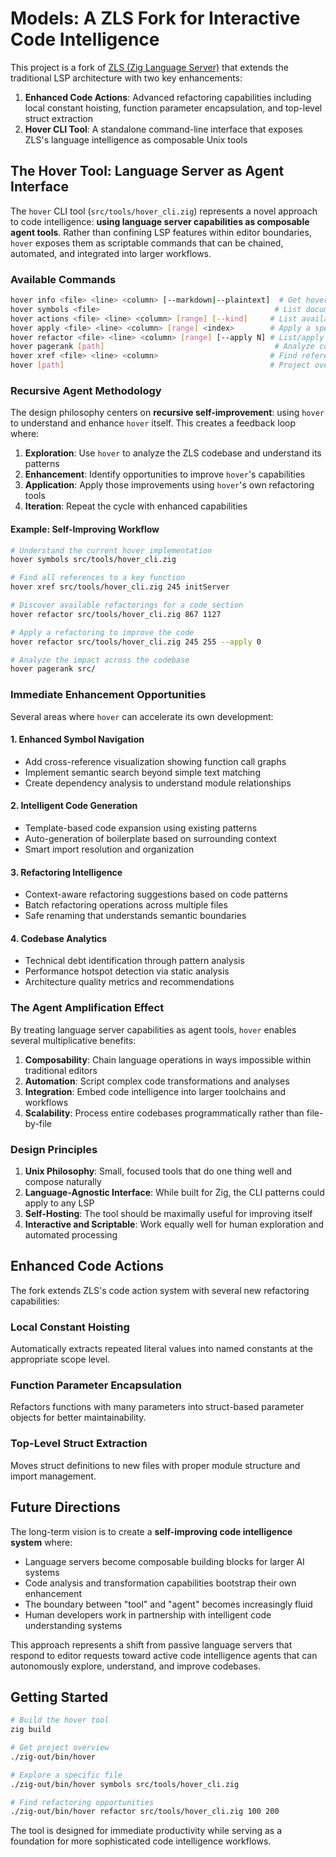 # Models: A ZLS Fork for Interactive Code Intelligence

This project is a fork of [ZLS (Zig Language Server)](https://github.com/zigtools/zls) that extends the traditional LSP architecture with two key enhancements:

1. **Enhanced Code Actions**: Advanced refactoring capabilities including local constant hoisting, function parameter encapsulation, and top-level struct extraction
2. **Hover CLI Tool**: A standalone command-line interface that exposes ZLS's language intelligence as composable Unix tools

## The Hover Tool: Language Server as Agent Interface

The `hover` CLI tool (`src/tools/hover_cli.zig`) represents a novel approach to code intelligence: **using language server capabilities as composable agent tools**. Rather than confining LSP features within editor boundaries, `hover` exposes them as scriptable commands that can be chained, automated, and integrated into larger workflows.

### Available Commands

```bash
hover info <file> <line> <column> [--markdown|--plaintext]  # Get hover information
hover symbols <file>                                       # List document symbols  
hover actions <file> <line> <column> [range] [--kind]     # List available code actions
hover apply <file> <line> <column> [range] <index>        # Apply a specific code action
hover refactor <file> <line> <column> [range] [--apply N] # List/apply refactorings
hover pagerank [path]                                      # Analyze codebase importance
hover xref <file> <line> <column>                         # Find references
hover [path]                                              # Project overview report
```

### Recursive Agent Methodology

The design philosophy centers on **recursive self-improvement**: using `hover` to understand and enhance `hover` itself. This creates a feedback loop where:

1. **Exploration**: Use `hover` to analyze the ZLS codebase and understand its patterns
2. **Enhancement**: Identify opportunities to improve `hover`'s capabilities  
3. **Application**: Apply those improvements using `hover`'s own refactoring tools
4. **Iteration**: Repeat the cycle with enhanced capabilities

#### Example: Self-Improving Workflow

```bash
# Understand the current hover implementation
hover symbols src/tools/hover_cli.zig

# Find all references to a key function
hover xref src/tools/hover_cli.zig 245 initServer

# Discover available refactorings for a code section
hover refactor src/tools/hover_cli.zig 867 1127

# Apply a refactoring to improve the code
hover refactor src/tools/hover_cli.zig 245 255 --apply 0

# Analyze the impact across the codebase
hover pagerank src/
```

### Immediate Enhancement Opportunities

Several areas where `hover` can accelerate its own development:

#### 1. **Enhanced Symbol Navigation**
- Add cross-reference visualization showing function call graphs
- Implement semantic search beyond simple text matching
- Create dependency analysis to understand module relationships

#### 2. **Intelligent Code Generation**
- Template-based code expansion using existing patterns
- Auto-generation of boilerplate based on surrounding context
- Smart import resolution and organization

#### 3. **Refactoring Intelligence**
- Context-aware refactoring suggestions based on code patterns
- Batch refactoring operations across multiple files
- Safe renaming that understands semantic boundaries

#### 4. **Codebase Analytics** 
- Technical debt identification through pattern analysis
- Performance hotspot detection via static analysis
- Architecture quality metrics and recommendations

### The Agent Amplification Effect

By treating language server capabilities as agent tools, `hover` enables several multiplicative benefits:

1. **Composability**: Chain language operations in ways impossible within traditional editors
2. **Automation**: Script complex code transformations and analyses
3. **Integration**: Embed code intelligence into larger toolchains and workflows
4. **Scalability**: Process entire codebases programmatically rather than file-by-file

### Design Principles

1. **Unix Philosophy**: Small, focused tools that do one thing well and compose naturally
2. **Language-Agnostic Interface**: While built for Zig, the CLI patterns could apply to any LSP
3. **Self-Hosting**: The tool should be maximally useful for improving itself
4. **Interactive and Scriptable**: Work equally well for human exploration and automated processing

## Enhanced Code Actions

The fork extends ZLS's code action system with several new refactoring capabilities:

### Local Constant Hoisting
Automatically extracts repeated literal values into named constants at the appropriate scope level.

### Function Parameter Encapsulation  
Refactors functions with many parameters into struct-based parameter objects for better maintainability.

### Top-Level Struct Extraction
Moves struct definitions to new files with proper module structure and import management.

## Future Directions

The long-term vision is to create a **self-improving code intelligence system** where:

- Language servers become composable building blocks for larger AI systems
- Code analysis and transformation capabilities bootstrap their own enhancement  
- The boundary between "tool" and "agent" becomes increasingly fluid
- Human developers work in partnership with intelligent code understanding systems

This approach represents a shift from passive language servers that respond to editor requests toward active code intelligence agents that can autonomously explore, understand, and improve codebases.

## Getting Started

```bash
# Build the hover tool
zig build

# Get project overview
./zig-out/bin/hover

# Explore a specific file
./zig-out/bin/hover symbols src/tools/hover_cli.zig

# Find refactoring opportunities
./zig-out/bin/hover refactor src/tools/hover_cli.zig 100 200
```

The tool is designed for immediate productivity while serving as a foundation for more sophisticated code intelligence workflows.